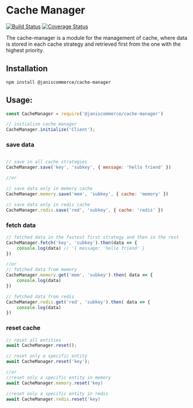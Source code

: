 # Cache Manager

[![Build Status](https://travis-ci.org/janis-commerce/cache-manager.svg?branch=JCN-52-memory-manager)](https://travis-ci.org/janis-commerce/cache-manager)
[![Coverage Status](https://coveralls.io/repos/github/janis-commerce/cache-manager/badge.svg?branch=JCN-52-memory-manager)](https://coveralls.io/github/janis-commerce/cache-manager?branch=JCN-52-memory-manager)


The cache-manager is a module for the management of cache, where data is stored in each cache strategy and retrieved first from the one with the highest priority. 

## Installation

```
npm install @janiscommerce/cache-manager
```

## Usage:
```js
const CacheManager = require('@janiscommerce/cache-manager')

// initialize cache manager
CacheManager.initialize('Client');
```

### save data

```js

// save in all cache strategies
CacheManager.save('key', 'subkey', { message: 'hello friend' })

//or

// save data only in memory cache
CacheManager.memory.save('mem', 'subkey', { cache: 'memory' })

// save data only in redis cache
CacheManager.redis.save('red', 'subkey', { cache: 'redis' })


```
### fetch data
```js
// fetched data in the fastest first strategy and then in the rest
CacheManager.fetch('key', 'subkey').then(data => {
    console.log(data) // '{ message: 'hello friend' }
})

//or
// fetched data from memory
CacheManager.memory.get('mem', 'subkey').then( data => {
    console.log(data)
})

// fetched data from redis
CacheManager.redis.get('red', 'subkey').then( data => {
    console.log(data)
})
```

### reset cache
```js
// reset all entities
await CacheManager.reset();

// reset only a specific entity
await CacheManager.reset('key');

//or
//reset only a specific entity in memory
await CacheManager.memory.reset('key)

//reset only a specific entity in redis
await CacheManager.redis.reset('key)

```




